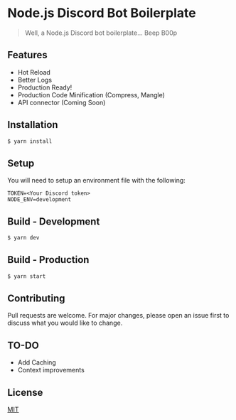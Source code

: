 
# Node.js Discord Bot Boilerplate

> Well, a Node.js Discord bot boilerplate... Beep B00p

## Features
* Hot Reload
* Better Logs
* Production Ready!
* Production Code Minification (Compress, Mangle)
* API connector (Coming Soon)

## Installation

```bash
$ yarn install
```

## Setup
You will need to setup an environment file with the following:

```
TOKEN=<Your Discord token>
NODE_ENV=development
```

## Build - Development

```bash
$ yarn dev
```

## Build - Production

```bash
$ yarn start
```

## Contributing
Pull requests are welcome. For major changes, please open an issue first to discuss what you would like to change.

## TO-DO
* Add Caching
* Context improvements

## License
[MIT](https://github.com/AndrewR3K/discord-bot-boilerplate/blob/master/LICENSE)
